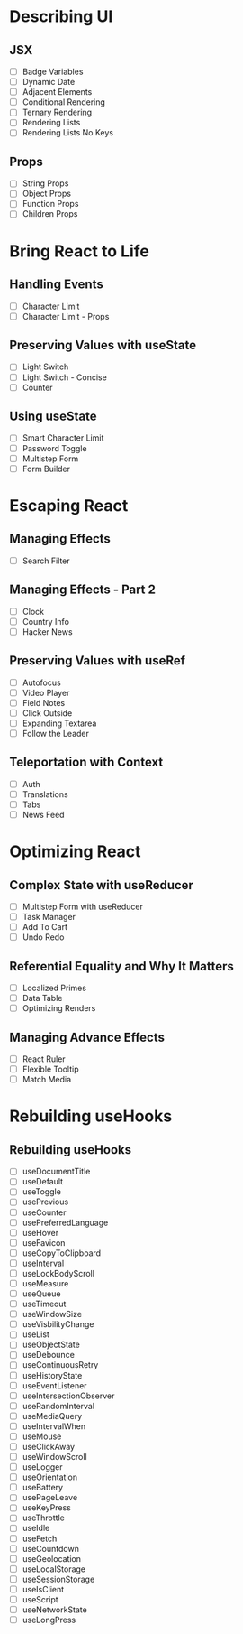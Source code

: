 # Describing UI
## JSX
- [ ] Badge Variables
- [ ] Dynamic Date
- [ ] Adjacent Elements
- [ ] Conditional Rendering
- [ ] Ternary Rendering
- [ ] Rendering Lists
- [ ] Rendering Lists No Keys
## Props
- [ ] String Props
- [ ] Object Props
- [ ] Function Props
- [ ] Children Props

# Bring React to Life
## Handling Events
- [ ] Character Limit
- [ ] Character Limit - Props
## Preserving Values with useState
- [ ] Light Switch
- [ ] Light Switch - Concise
- [ ] Counter
## Using useState
- [ ] Smart Character Limit
- [ ] Password Toggle
- [ ] Multistep Form
- [ ] Form Builder

# Escaping React
## Managing Effects
- [ ] Search Filter
## Managing Effects - Part 2
- [ ] Clock
- [ ] Country Info
- [ ] Hacker News
## Preserving Values with useRef
- [ ] Autofocus
- [ ] Video Player
- [ ] Field Notes
- [ ] Click Outside
- [ ] Expanding Textarea
- [ ] Follow the Leader
## Teleportation with Context
- [ ] Auth
- [ ] Translations
- [ ] Tabs
- [ ] News Feed

# Optimizing React
## Complex State with useReducer
- [ ] Multistep Form with useReducer
- [ ] Task Manager
- [ ] Add To Cart
- [ ] Undo Redo
## Referential Equality and Why It Matters
- [ ] Localized Primes
- [ ] Data Table
- [ ] Optimizing Renders
## Managing Advance Effects
- [ ] React Ruler
- [ ] Flexible Tooltip
- [ ] Match Media

# Rebuilding useHooks
## Rebuilding useHooks
- [ ] useDocumentTitle
- [ ] useDefault
- [ ] useToggle
- [ ] usePrevious
- [ ] useCounter
- [ ] usePreferredLanguage
- [ ] useHover
- [ ] useFavicon
- [ ] useCopyToClipboard
- [ ] useInterval
- [ ] useLockBodyScroll
- [ ] useMeasure
- [ ] useQueue
- [ ] useTimeout
- [ ] useWindowSize
- [ ] useVisbilityChange
- [ ] useList
- [ ] useObjectState
- [ ] useDebounce
- [ ] useContinuousRetry
- [ ] useHistoryState
- [ ] useEventListener
- [ ] useIntersectionObserver
- [ ] useRandomInterval
- [ ] useMediaQuery
- [ ] useIntervalWhen
- [ ] useMouse
- [ ] useClickAway
- [ ] useWindowScroll
- [ ] useLogger
- [ ] useOrientation
- [ ] useBattery
- [ ] usePageLeave
- [ ] useKeyPress
- [ ] useThrottle
- [ ] useIdle
- [ ] useFetch
- [ ] useCountdown
- [ ] useGeolocation
- [ ] useLocalStorage
- [ ] useSessionStorage
- [ ] useIsClient
- [ ] useScript
- [ ] useNetworkState
- [ ] useLongPress
